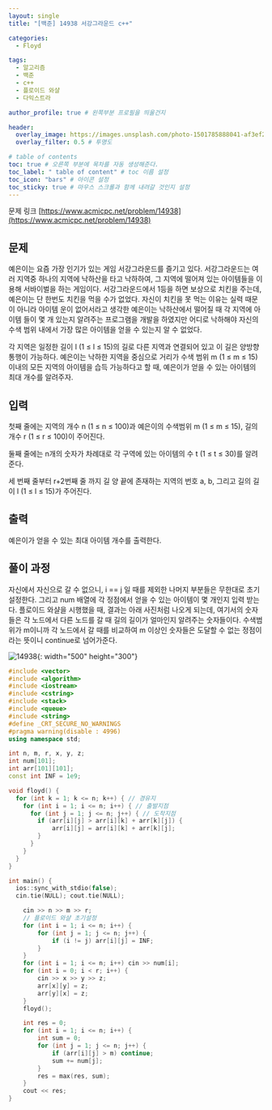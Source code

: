 ```yaml
---
layout: single
title: "[백준] 14938 서강그라운드 c++"

categories:
  - Floyd

tags:
  - 알고리즘
  - 백준
  - c++
  - 플로이드 와샬
  - 다익스트라

author_profile: true # 왼쪽부분 프로필을 띄울건지

header:
  overlay_image: https://images.unsplash.com/photo-1501785888041-af3ef285b470?ixlib=rb-1.2.1&ixid=eyJhcHBfaWQiOjEyMDd9&auto=format&fit=crop&w=1350&q=80
  overlay_filter: 0.5 # 투명도

# table of contents
toc: true # 오른쪽 부분에 목차를 자동 생성해준다.
toc_label: " table of content" # toc 이름 설정
toc_icon: "bars" # 아이콘 설정
toc_sticky: true # 마우스 스크롤과 함께 내려갈 것인지 설정
---
```


문제 링크 [https://www.acmicpc.net/problem/14938](https://www.acmicpc.net/problem/14938)

## 문제

예은이는 요즘 가장 인기가 있는 게임 서강그라운드를 즐기고 있다. 서강그라운드는 여러 지역중 하나의 지역에 낙하산을 타고 낙하하여, 그 지역에 떨어져 있는 아이템들을 이용해 서바이벌을 하는 게임이다. 서강그라운드에서 1등을 하면 보상으로 치킨을 주는데, 예은이는 단 한번도 치킨을 먹을 수가 없었다. 자신이 치킨을 못 먹는 이유는 실력 때문이 아니라 아이템 운이 없어서라고 생각한 예은이는 낙하산에서 떨어질 때 각 지역에 아이템 들이 몇 개 있는지 알려주는 프로그램을 개발을 하였지만 어디로 낙하해야 자신의 수색 범위 내에서 가장 많은 아이템을 얻을 수 있는지 알 수 없었다.

각 지역은 일정한 길이 l (1 ≤ l ≤ 15)의 길로 다른 지역과 연결되어 있고 이 길은 양방향 통행이 가능하다. 예은이는 낙하한 지역을 중심으로 거리가 수색 범위 m (1 ≤ m ≤ 15) 이내의 모든 지역의 아이템을 습득 가능하다고 할 때, 예은이가 얻을 수 있는 아이템의 최대 개수를 알려주자.

## 입력

첫째 줄에는 지역의 개수 n (1 ≤ n ≤ 100)과 예은이의 수색범위 m (1 ≤ m ≤ 15), 길의 개수 r (1 ≤ r ≤ 100)이 주어진다.

둘째 줄에는 n개의 숫자가 차례대로 각 구역에 있는 아이템의 수 t (1 ≤ t ≤ 30)를 알려준다.

세 번째 줄부터 r+2번째 줄 까지 길 양 끝에 존재하는 지역의 번호 a, b, 그리고 길의 길이 l (1 ≤ l ≤ 15)가 주어진다.

## 출력

예은이가 얻을 수 있는 최대 아이템 개수를 출력한다.

## 풀이 과정

자신에서 자신으로 갈 수 없으니, i == j 일 때를 제외한 나머지 부분들은 무한대로 초기 설정한다. 그리고 num 배열에 각 정점에서 얻을 수 있는 아이템이 몇 개인지 입력 받는다. 플로이드 와샬을 시행했을 때, 결과는 아래 사진처럼 나오게 되는데, 여기서의 숫자들은 각 노드에서 다른 노드를 갈 때 길의 길이가 얼마인지 알려주는 숫자들이다. 수색범위가 m이니까 각 노드에서 갈 때를 비교하여 m 이상인 숫자들은 도달할 수 없는 정점이라는 뜻이니 continue로 넘어가준다.

![14938](../../images/14938.jpg){: width="500" height="300"}

```c++
#include <vector>
#include <algorithm>
#include <iostream>
#include <cstring>
#include <stack>
#include <queue>
#include <string>
#define _CRT_SECURE_NO_WARNINGS
#pragma warning(disable : 4996)
using namespace std;

int n, m, r, x, y, z;
int num[101];
int arr[101][101];
const int INF = 1e9;

void floyd() {
  for (int k = 1; k <= n; k++) { // 경유지
    for (int i = 1; i <= n; i++) { // 출발지점
      for (int j = 1; j <= n; j++) { // 도착지점
        if (arr[i][j] > arr[i][k] + arr[k][j]) {
            arr[i][j] = arr[i][k] + arr[k][j];
        }
      }
    }
  }
}

int main() {
  ios::sync_with_stdio(false);
  cin.tie(NULL); cout.tie(NULL);

    cin >> n >> m >> r;
    // 플로이드 와샬 초기설정
    for (int i = 1; i <= n; i++) {
    	for (int j = 1; j <= n; j++) {
    		if (i != j) arr[i][j] = INF;
    	}
    }
    for (int i = 1; i <= n; i++) cin >> num[i];
    for (int i = 0; i < r; i++) {
    	cin >> x >> y >> z;
    	arr[x][y] = z;
    	arr[y][x] = z;
    }
    floyd();

    int res = 0;
    for (int i = 1; i <= n; i++) {
    	int sum = 0;
    	for (int j = 1; j <= n; j++) {
    		if (arr[i][j] > m) continue;
    		sum += num[j];
    	}
    	res = max(res, sum);
    }
    cout << res;
}
```
